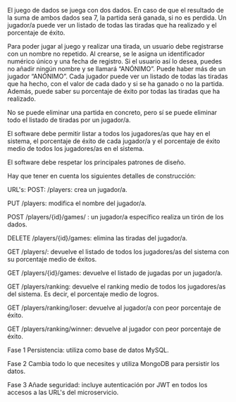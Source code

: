 
El juego de dados se juega con dos dados. En caso de que el resultado de la suma de ambos dados sea 7, la partida será ganada, si no es perdida. Un jugador/a puede ver un listado de todas las tiradas que ha realizado y el porcentaje de éxito.

Para poder jugar al juego y realizar una tirada, un usuario debe registrarse con un nombre no repetido. Al crearse, se le asigna un identificador numérico único y una fecha de registro. Si el usuario así lo desea, puedes no añadir ningún nombre y se llamará “ANÓNIMO”. Puede haber más de un jugador “ANÓNIMO”. Cada jugador puede ver un listado de todas las tiradas que ha hecho, con el valor de cada dado y si se ha ganado o no la partida. Además, puede saber su porcentaje de éxito por todas las tiradas que ha realizado.

No se puede eliminar una partida en concreto, pero sí se puede eliminar todo el listado de tiradas por un jugador/a.

El software debe permitir listar a todos los jugadores/as que hay en el sistema, el porcentaje de éxito de cada jugador/a y el porcentaje de éxito medio de todos los jugadores/as en el sistema.

El software debe respetar los principales patrones de diseño.

Hay que tener en cuenta los siguientes detalles de construcción:

URL's:
POST: /players: crea un jugador/a.

PUT /players: modifica el nombre del jugador/a.

POST /players/{id}/games/ : un jugador/a específico realiza un tirón de los dados.

DELETE /players/{id}/games: elimina las tiradas del jugador/a.

GET /players/: devuelve el listado de todos los jugadores/as del sistema con su porcentaje medio de éxitos.

GET /players/{id}/games: devuelve el listado de jugadas por un jugador/a.

GET /players/ranking: devuelve el ranking medio de todos los jugadores/as del sistema. Es decir, el porcentaje medio de logros.

GET /players/ranking/loser: devuelve al jugador/a con peor porcentaje de éxito.

GET /players/ranking/winner: devuelve al jugador con peor porcentaje de éxito.

Fase 1
Persistencia: utiliza como base de datos MySQL.

Fase 2
Cambia todo lo que necesites y utiliza MongoDB para persistir los datos.

Fase 3
Añade seguridad: incluye autenticación por JWT en todos los accesos a las URL's del microservicio.
